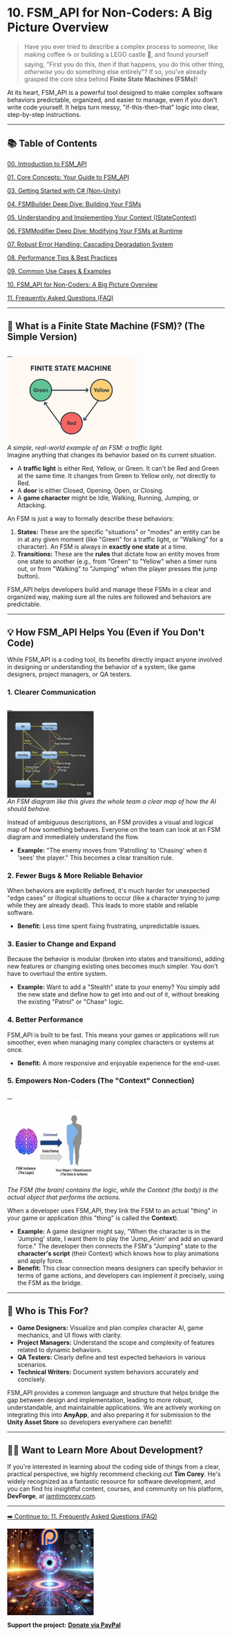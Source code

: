 # 10\. FSM\_API for Non-Coders: A Big Picture Overview

> Have you ever tried to describe a complex process to someone, like making coffee ☕ or building a LEGO castle 🏰, and found yourself saying, "First you do this, *then* if that happens, you do this other thing, *otherwise* you do something else entirely"? If so, you've already grasped the core idea behind **Finite State Machines (FSMs)**\!

At its heart, FSM\_API is a powerful tool designed to make complex software behaviors predictable, organized, and easier to manage, even if you don't write code yourself. It helps turn messy, "if-this-then-that" logic into clear, step-by-step instructions.

-----

## 📚 Table of Contents

[00. Introduction to FSM_API](User%20Guide/00_Introduction.md)

[01. Core Concepts: Your Guide to FSM_API](User%20Guide/01_Core_Concepts.md)

[03. Getting Started with C# (Non-Unity)](User%20Guide/03_Getting_Started_CSharp.md)

[04. FSMBuilder Deep Dive: Building Your FSMs](User%20Guide/04_FSM_Builder_Deep_Dive.md)

[05. Understanding and Implementing Your Context (IStateContext)](User%20Guide/05_Context_Implementation.md)

[06. FSMModifier Deep Dive: Modifying Your FSMs at Runtime](User%20Guide/06_FSM_Modifier_Deep_Dive.md)

[07. Robust Error Handling: Cascading Degradation System](User%20Guide/07_Error_Handling.md)

[08. Performance Tips & Best Practices](User%20Guide/08_Performance_Tips.md)

[09. Common Use Cases & Examples](User%20Guide/09_Common_Use_Cases.md)

[10. FSM_API for Non-Coders: A Big Picture Overview](User%20Guide/10_Non_Coder_Overview.md)

[11. Frequently Asked Questions (FAQ)](User%20Guide/11_FAQ.md)


-----

## 🤖 What is a Finite State Machine (FSM)? (The Simple Version)


<a href="Visuals/TrafficLightFSM.png" target="_blank">
    <img src="Visuals/TrafficLightFSM.png" alt="A state machine diagram of a traffic light." height="200" style="display: block;">
</a>
<em>A simple, real-world example of an FSM: a traffic light.</em>
<br>
Imagine anything that changes its behavior based on its current situation.

  * A **traffic light** is either Red, Yellow, or Green. It can't be Red and Green at the same time. It changes from Green to Yellow only, not directly to Red.
  * A **door** is either Closed, Opening, Open, or Closing.
  * A **game character** might be Idle, Walking, Running, Jumping, or Attacking.

An FSM is just a way to formally describe these behaviors:

1.  **States:** These are the specific "situations" or "modes" an entity can be in at any given moment (like "Green" for a traffic light, or "Walking" for a character). An FSM is always in **exactly one state** at a time.
2.  **Transitions:** These are the **rules** that dictate how an entity moves from one state to another (e.g., from "Green" to "Yellow" when a timer runs out, or from "Walking" to "Jumping" when the player presses the jump button).

FSM\_API helps developers build and manage these FSMs in a clear and organized way, making sure all the rules are followed and behaviors are predictable.

-----

## 💡 How FSM\_API Helps You (Even if You Don't Code)

While FSM\_API is a coding tool, its benefits directly impact anyone involved in designing or understanding the behavior of a system, like game designers, project managers, or QA testers.

### 1\. **Clearer Communication**

<a href="Visuals/Character_AI_FSM.png" target="_blank">
    <img src="Visuals/Character_AI_FSM.png" alt="A flowchart of an enemy AI, showing states like Patrolling and Chasing." height="200" style="display: block;">
</a>
<em>An FSM diagram like this gives the whole team a clear map of how the AI should behave.</em>
<br>

Instead of ambiguous descriptions, an FSM provides a visual and logical map of how something behaves. Everyone on the team can look at an FSM diagram and immediately understand the flow.

  * **Example:** "The enemy moves from 'Patrolling' to 'Chasing' when it 'sees' the player." This becomes a clear transition rule.

### 2\. **Fewer Bugs & More Reliable Behavior**

When behaviors are explicitly defined, it's much harder for unexpected "edge cases" or illogical situations to occur (like a character trying to jump while they are already dead). This leads to more stable and reliable software.

  * **Benefit:** Less time spent fixing frustrating, unpredictable issues.

### 3\. **Easier to Change and Expand**

Because the behavior is modular (broken into states and transitions), adding new features or changing existing ones becomes much simpler. You don't have to overhaul the entire system.

  * **Example:** Want to add a "Stealth" state to your enemy? You simply add the new state and define how to get into and out of it, without breaking the existing "Patrol" or "Chase" logic.

### 4\. **Better Performance**

FSM\_API is built to be fast. This means your games or applications will run smoother, even when managing many complex characters or systems at once.

  * **Benefit:** A more responsive and enjoyable experience for the end-user.

### 5\. **Empowers Non-Coders (The "Context" Connection)**

<a href="Visuals/FSM_Context_Relationship.png" target="_blank">
    <img src="Visuals/FSM_Context_Relationship.png" alt="A diagram showing the FSM as a brain controlling the game object as a body." height="200" style="display: block;">
</a>
<em>The FSM (the brain) contains the logic, while the Context (the body) is the actual object that performs the actions.</em>

When a developer uses FSM\_API, they link the FSM to an actual "thing" in your game or application (this "thing" is called the **Context**).

  * **Example:** A game designer might say, "When the character is in the 'Jumping' state, I want them to play the 'Jump\_Anim' and add an upward force." The developer then connects the FSM's "Jumping" state to the **character's script** (their Context) which knows how to play animations and apply force.
  * **Benefit:** This clear connection means designers can specify behavior in terms of game actions, and developers can implement it precisely, using the FSM as the bridge.

-----

## 🎯 Who is This For?

  * **Game Designers:** Visualize and plan complex character AI, game mechanics, and UI flows with clarity.
  * **Project Managers:** Understand the scope and complexity of features related to dynamic behaviors.
  * **QA Testers:** Clearly define and test expected behaviors in various scenarios.
  * **Technical Writers:** Document system behaviors accurately and concisely.

FSM\_API provides a common language and structure that helps bridge the gap between design and implementation, leading to more robust, understandable, and maintainable applications. We are actively working on integrating this into **AnyApp**, and also preparing it for submission to the **Unity Asset Store** so developers everywhere can benefit\!

-----

## 👨‍💻 Want to Learn More About Development?

If you're interested in learning about the coding side of things from a clear, practical perspective, we highly recommend checking out **Tim Corey**. He's widely recognized as a fantastic resource for software development, and you can find his insightful content, courses, and community on his platform, **DevForge**, at [iamtimcorey.com](https://www.iamtimcorey.com/). 

---

[➡️ Continue to: 11. Frequently Asked Questions (FAQ)](11_FAQ.md)


<a href="https://www.patreon.com/TheSingularityWorkshop" target="_blank">
    <img src="Branding/TheSingularityWorkshop.png" alt="Support The Singularity Workshop on Patreon" height="200" style="display: block;">
</a>

**Support the project:** [**Donate via PayPal**](https://www.paypal.com/donate/?hosted_button_id=3Z7263LCQMV9J)